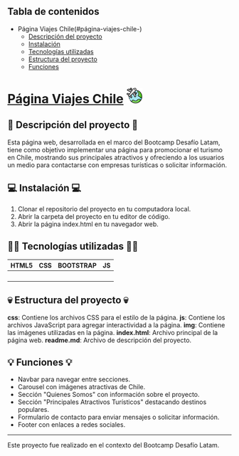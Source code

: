 ## Tabla de contenidos
- Página Viajes Chile(#página-viajes-chile-)
  - [Descripción del proyecto](#descripción-del-proyecto)
  - [Instalación](#instalación)
  - [Tecnologías utilizadas](#tecnologías-utilizadas)
  - [Estructura del proyecto](#estructura-del-proyecto)
  - [Funciones](#funciones)
  
# [Página Viajes Chile]( https://danielmunozlorca.github.io/Prueba_Viajes_Chile/) <img src="./assets/img/viajes.svg" height=35 >


## 📰 Descripción del proyecto 📰

Esta página web, desarrollada en el marco del Bootcamp Desafío Latam, tiene como objetivo implementar una página para promocionar el turismo en Chile, mostrando sus principales atractivos y ofreciendo a los usuarios un medio para contactarse con empresas turísticas o solicitar información.

## 💻 Instalación 💻

1. Clonar el repositorio del proyecto en tu computadora local.
2. Abrir la carpeta del proyecto en tu editor de código.
3. Abrir la página index.html en tu navegador web.

## 👩‍💻 Tecnologías utilizadas 👩‍💻

<table>
        <thead>
            <tr>
                <th>HTML5</th>
                <th>CSS</th>
                <th>BOOTSTRAP</th>
                <th>JS</th>
            </tr>
        </thead>
        <tbody>
            <tr>
                <td><img src="https://encrypted-tbn0.gstatic.com/images?q=tbn:ANd9GcRIcIjkS2U1pdEQanZ2ngPyBJqCVQp-3Cv7Ng&s"
                        alt="" width="100%"></td>
                <td><img src="https://lineadecodigo.com/wp-content/uploads/2014/04/css.png" alt="" width="100%"></td>
                <td><img src="https://encrypted-tbn0.gstatic.com/images?q=tbn:ANd9GcQyT-_WcH2FZg9OhJ8b14WO1-hjNCPCdWE2Fg&s"
                        alt="" width="80%"></td>
                <td><img src="https://encrypted-tbn0.gstatic.com/images?q=tbn:ANd9GcSCFmj9qg68AFAx8H7Xo5x20h4Ozi3ug1gXUdKqKnSBUfMdXuOKxMCpV4nsVecAwPNjwPs&usqp=CAU"
                        alt="" width="100%"></td>
            </tr>
        </tbody>
    </table>


## 💀 Estructura del proyecto 💀

**css**: Contiene los archivos CSS para el estilo de la página.
**js**: Contiene los archivos JavaScript para agregar interactividad a la página.
**img**: Contiene las imágenes utilizadas en la página.
**index.html**: Archivo principal de la página web.
**readme.md**: Archivo de descripción del proyecto.


## 💡 Funciones 💡

- Navbar para navegar entre secciones.
- Carousel con imágenes atractivas de Chile.
- Sección "Quienes Somos" con información sobre el proyecto.
- Sección "Principales Atractivos Turísticos" destacando destinos populares.
- Formulario de contacto para enviar mensajes o solicitar información.
- Footer con enlaces a redes sociales.


***
Este proyecto fue realizado en el contexto del Bootcamp Desafío Latam.
